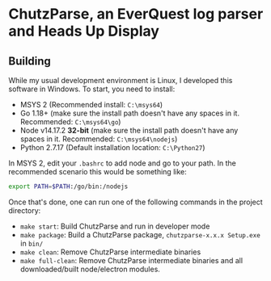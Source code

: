 # ChutzParse, an EverQuest log parser and Heads Up Display

## Building

While my usual development environment is Linux, I developed this software in Windows. To start, you need to install:

* MSYS 2 (Recommended install: `C:\msys64`)
* Go 1.18+ (make sure the install path doesn't have any spaces in it. Recommended: `C:\msys64\go`)
* Node v14.17.2 **32-bit** (make sure the install path doesn't have any spaces in it. Recommended:
  `C:\msys64\nodejs`)
* Python 2.7.17 (Default installation location: `C:\Python27`)

In MSYS 2, edit your `.bashrc` to add node and go to your path. In the recommended scenario this would be something
like:

```bash
export PATH=$PATH:/go/bin:/nodejs
```

Once that's done, one can run one of the following commands in the project directory:

* `make start`: Build ChutzParse and run in developer mode
* `make package`: Build a ChutzParse package, `chutzparse-x.x.x Setup.exe` in `bin/`
* `make clean`: Remove ChutzParse intermediate binaries
* `make full-clean`: Remove ChutzParse intermediate binaries and all downloaded/built node/electron modules.
